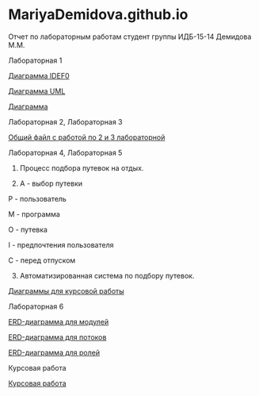 # MariyaDemidova.github.io
Отчет по лабораторным работам
студент группы ИДБ-15-14 Демидова М.М.

Лабораторная 1

[Диаграмма IDEF0](https://github.com/MariyaDemidova/MariyaDemidova.github.io/blob/master/%D0%A1%D0%BD%D0%B8%D0%BC%D0%BE%D0%BA.PNG)

[Диаграмма UML](https://github.com/MariyaDemidova/MariyaDemidova.github.io/blob/master/%D0%A1%D0%BD%D0%B8%D0%BC%D0%BE%D0%BA.PNG)

[Диаграмма](https://github.com/MariyaDemidova/MariyaDemidova.github.io/blob/master/UML.PNG)

Лабораторная 2, Лабораторная 3

[Общий файл с работой по 2 и 3 лабораторной](https://github.com/MariyaDemidova/MariyaDemidova.github.io/blob/master/%D0%BB%D0%B0%D0%B1%D0%B02.rsf)

Лабораторная 4, Лабораторная 5

1. Процесс подбора путевок на отдых.

2. А - выбор путевки

Р - пользователь

М - программа

О - путевка

I - предпочтения пользователя

С - перед отпуском

3. Автоматизированная система по подбору путевок.

[Диаграммы для курсовой работы](https://github.com/MariyaDemidova/MariyaDemidova.github.io/blob/master/%D0%BA%D1%83%D1%80%D1%81%D0%BE%D0%B2%D0%B0%D1%8F.rsf)

Лабораторная 6

[ERD-диаграмма для модулей](https://github.com/MariyaDemidova/MariyaDemidova.github.io/blob/master/erd%20%D0%B4%D0%BB%D1%8F%20%D0%BC%D0%BE%D0%B4%D1%83%D0%BB%D0%B5%D0%B9.PNG)

[ERD-диаграмма для потоков](https://github.com/MariyaDemidova/MariyaDemidova.github.io/blob/master/erd%20%D0%B4%D0%BB%D1%8F%20%D0%BF%D0%BE%D1%82%D0%BE%D0%BA%D0%BE%D0%B2.PNG)

[ERD-диаграмма для ролей](https://github.com/MariyaDemidova/MariyaDemidova.github.io/blob/master/erd%20%D0%B4%D0%BB%D1%8F%20%D1%80%D0%BE%D0%BB%D0%B5%D0%B9.PNG)

Курсовая работа

[Курсовая работа](https://github.com/MariyaDemidova/MariyaDemidova.github.io/blob/master/%D0%98%D1%82%D0%BE%D0%B3%D0%BE%D0%B2%D0%B0%D1%8F%20%D0%BA%D1%83%D1%80%D1%81%D0%BE%D0%B2%D0%B0%D1%8F%20%D0%94%D0%B5%D0%BC%D0%B8%D0%B4%D0%BE%D0%B2%D0%B0.docx)

